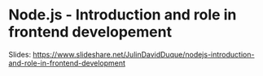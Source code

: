 # Node.js - Introduction and role in frontend developement

Slides: https://www.slideshare.net/JulinDavidDuque/nodejs-introduction-and-role-in-frontend-development
